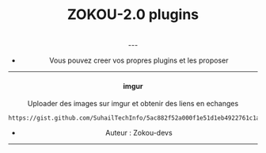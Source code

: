 
<h1 align="center"> ZOKOU-2.0 plugins </h1>
<div align="center">
<br /> 
---

- Vous pouvez creer vos propres plugins et les proposer

---


<h4 align="center"> imgur </h1>

Uploader des images sur imgur et obtenir des liens en echanges
```
https://gist.github.com/SuhailTechInfo/5ac882f52a000f1e51d1eb4922761c1a/raw
```
- Auteur : Zokou-devs
---
